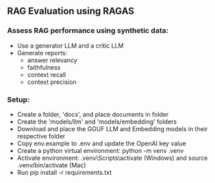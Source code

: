 ## RAG Evaluation using RAGAS

### Assess RAG performance using synthetic data:
- Use a generator LLM and a critic LLM
- Generate reports:
  - answer relevancy
  - faithfulness
  - context recall
  - context precision

### Setup:
- Create a folder, 'docs', and place documents in folder
- Create the 'models/llm' and 'models/embedding' folders
- Download and place the GGUF LLM and Embedding models in their respective folder
- Copy env.example to .env and update the OpenAI key value
- Create a python virtual environment: python -m venv .venv
- Activate environment: .venv\Scripts\activate (Windows) and source .venv/bin/activate (Mac)
- Run pip install -r requirements.txt
  